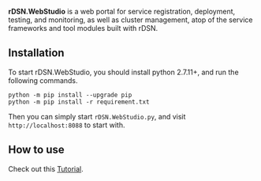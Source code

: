 **rDSN.WebStudio** is a web portal for service registration, deployment, testing, and monitoring, as well as cluster management, atop of the service frameworks and tool modules built with rDSN. 

## Installation

To start rDSN.WebStudio, you should install python 2.7.11+, and run the following commands.

```
python -m pip install --upgrade pip
python -m pip install -r requirement.txt
```

Then you can simply start ```rDSN.WebStudio.py```, and visit ```http://localhost:8088``` to start with.  

## How to use

Check out this [Tutorial](https://github.com/Microsoft/rDSN/wiki/Tutorial:-one-box-cluster).


